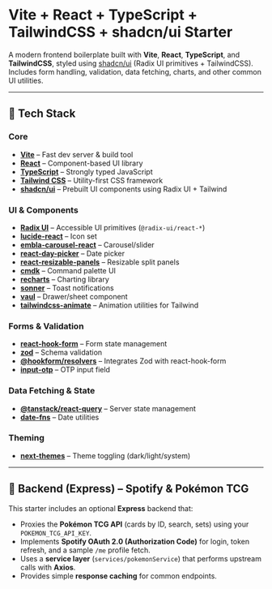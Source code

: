 # Vite + React + TypeScript + TailwindCSS + shadcn/ui Starter

A modern frontend boilerplate built with **Vite**, **React**, **TypeScript**, and **TailwindCSS**, styled using [shadcn/ui](https://ui.shadcn.com/) (Radix UI primitives + TailwindCSS).  
Includes form handling, validation, data fetching, charts, and other common UI utilities.

---

## 🚀 Tech Stack

### Core
- **[Vite](https://vitejs.dev/)** – Fast dev server & build tool
- **[React](https://react.dev/)** – Component-based UI library
- **[TypeScript](https://www.typescriptlang.org/)** – Strongly typed JavaScript
- **[Tailwind CSS](https://tailwindcss.com/)** – Utility-first CSS framework
- **[shadcn/ui](https://ui.shadcn.com/)** – Prebuilt UI components using Radix UI + Tailwind

### UI & Components
- **[Radix UI](https://www.radix-ui.com/)** – Accessible UI primitives (`@radix-ui/react-*`)
- **[lucide-react](https://lucide.dev/)** – Icon set
- **[embla-carousel-react](https://www.embla-carousel.com/)** – Carousel/slider
- **[react-day-picker](https://react-day-picker.js.org/)** – Date picker
- **[react-resizable-panels](https://github.com/bvaughn/react-resizable-panels)** – Resizable split panels
- **[cmdk](https://cmdk.paco.me/)** – Command palette UI
- **[recharts](https://recharts.org/)** – Charting library
- **[sonner](https://sonner.emilkowal.ski/)** – Toast notifications
- **[vaul](https://vaul.emilkowal.ski/)** – Drawer/sheet component
- **[tailwindcss-animate](https://tailwindcss-animate.vercel.app/)** – Animation utilities for Tailwind

### Forms & Validation
- **[react-hook-form](https://react-hook-form.com/)** – Form state management
- **[zod](https://zod.dev/)** – Schema validation
- **[@hookform/resolvers](https://react-hook-form.com/api/useform/resolvers)** – Integrates Zod with react-hook-form
- **[input-otp](https://input-otp.dev/)** – OTP input field

### Data Fetching & State
- **[@tanstack/react-query](https://tanstack.com/query/latest)** – Server state management
- **[date-fns](https://date-fns.org/)** – Date utilities

### Theming
- **[next-themes](https://github.com/pacocoursey/next-themes)** – Theme toggling (dark/light/system)

---

## 🧩 Backend (Express) – Spotify & Pokémon TCG

This starter includes an optional **Express** backend that:
- Proxies the **Pokémon TCG API** (cards by ID, search, sets) using your `POKEMON_TCG_API_KEY`.
- Implements **Spotify OAuth 2.0 (Authorization Code)** for login, token refresh, and a sample `/me` profile fetch.
- Uses a **service layer** (`services/pokemonService`) that performs upstream calls with **Axios**.
- Provides simple **response caching** for common endpoints.

